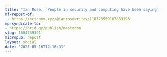 ```yaml
---
title: "Ian Rose: `People in security and computing have been saying` - A science community for science communication."
mf-repost-of:
 - https://scicomm.xyz/@ianrosewrites/110373559167883196
mp-syndicate-to:
- https://brid.gy/publish/mastodon
slug: 1684239391
micropub: repost
layout: social
date: '2023-05-16T12:16:31'
---
```

